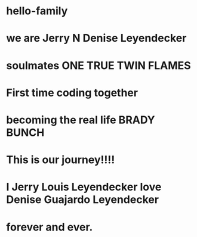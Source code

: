 # hello-family 
# we are Jerry N Denise Leyendecker 
# soulmates ONE TRUE TWIN FLAMES
# First time coding together
# becoming the real life BRADY BUNCH 
# This is our journey!!!! 
# I Jerry Louis Leyendecker love Denise Guajardo Leyendecker
# forever and ever.
